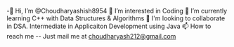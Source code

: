 -👋 Hi, I’m @Choudharyashish8954
👀 I’m interested in Coding
🌱 I’m currently learning C++ with Data Structures & Algorithms
💞️ I'm looking to collaborate in DSA.
Intermediate in Applicaiton Development using Java
📫 How to reach me -- Just mail me at choudharyash212@gmail.com

